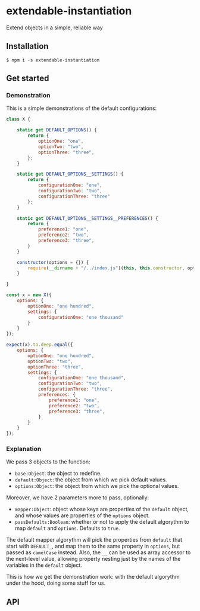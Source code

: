 # extendable-instantiation

Extend objects in a simple, reliable way

## Installation

`$ npm i -s extendable-instantiation`

## Get started

### Demonstration

This is a simple demonstrations of the default configurations:

```js
class X {

	static get DEFAULT_OPTIONS() {
		return {
			optionOne: "one",
			optionTwo: "two",
			optionThree: "three",
		};
	}

	static get DEFAULT_OPTIONS__SETTINGS() {
		return {
			configurationOne: "one",
			configurationTwo: "two",
			configurationThree: "three"
		};
	}

	static get DEFAULT_OPTIONS__SETTINGS__PREFERENCES() {
		return {
			preference1: "one",
			preference2: "two",
			preference3: "three",
		}
	}

	constructor(options = {}) {
		require(__dirname + "/../index.js")(this, this.constructor, options);
	}

}

const x = new X({
	options: {
		optionOne: "one hundred",
		settings: {
			configurationOne: "one thousand"
		}
	}
});

expect(x).to.deep.equal({
	options: {
		optionOne: "one hundred",
		optionTwo: "two",
		optionThree: "three",
		settings: {
			configurationOne: "one thousand",
			configurationTwo: "two",
			configurationThree: "three",
			preferences: {
				preference1: "one",
				preference2: "two",
				preference3: "three",
			}
		}
	}
});
```

### Explanation

We pass 3 objects to the function: 
  - `base:Object`: the object to redefine.
  - `default:Object`: the object from which we pick default values.
  - `options:Object`: the object from which we pick the optional values.

Moreover, we have 2 parameters more to pass, optionally:
  - `mapper:Object`: object whose keys are properties of the `default` object, and whose values are properties of the `options` object.
  - `passDefaults:Boolean`: whether or not to apply the default algorythm to map `default` and `options`. Defaults to `true`.

The default mapper algorythm will pick the properties from `default` that start with `DEFAULT_`, and map them to the same property in `options`, but passed as `camelCase` instead. Also, the `__` can be used as array accessor to the next-level value, allowing property nesting just by the names of the variables in the `default` object.

This is how we get the demonstration work: with the default algorythm under the hood, doing some stuff for us.

## API


